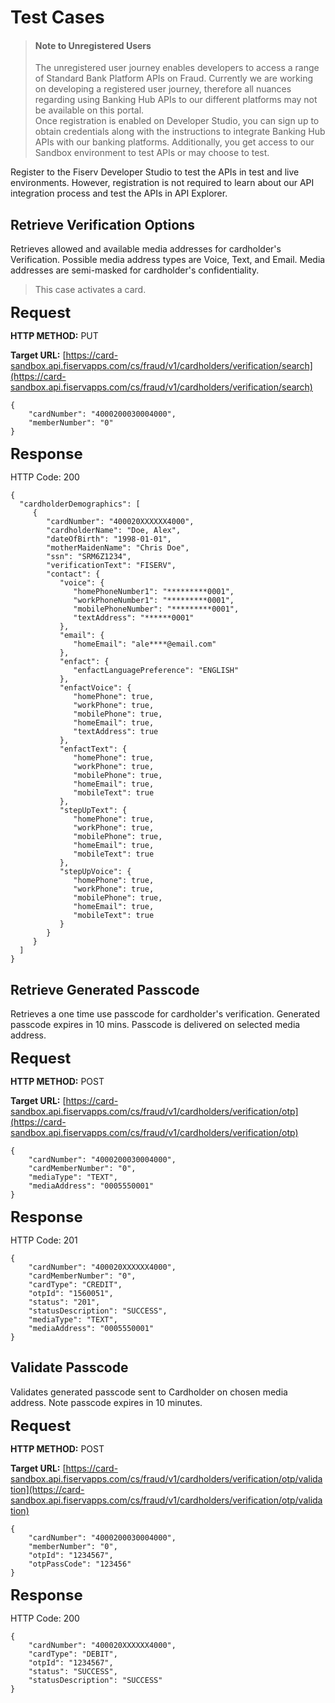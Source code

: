 # Test Cases
<!-- theme: info -->
> #### Note to Unregistered Users
>
> The unregistered user journey enables developers to access a range of Standard Bank Platform APIs on Fraud. Currently we are working on developing a registered user journey, therefore all nuances regarding using Banking Hub APIs to our different platforms may not be available on this portal. <br> Once registration is enabled on Developer Studio, you can sign up to obtain credentials along with the instructions to integrate Banking Hub APIs with our banking platforms. Additionally, you get access to our Sandbox environment to test APIs or may choose to test.


Register to the Fiserv Developer Studio to test the APIs in test and live environments. However, registration is not required to learn about our API integration process and test the APIs in API Explorer.

## Retrieve Verification Options
Retrieves allowed and available media addresses for cardholder's Verification. Possible media address types are Voice, Text, and Email. Media addresses are semi-masked for cardholder's confidentiality.


<!-- theme: info -->
> This case activates a card.

<font size="5">**Request** </font>

**HTTP METHOD:** PUT

**Target URL:** [https://card-sandbox.api.fiservapps.com/cs/fraud/v1/cardholders/verification/search](https://card-sandbox.api.fiservapps.com/cs/fraud/v1/cardholders/verification/search)

		
    {
        "cardNumber": "4000200030004000",
        "memberNumber": "0"
    }	

<font size="5">**Response** </font>

HTTP Code: 200

    {
      "cardholderDemographics": [
         {
            "cardNumber": "400020XXXXXX4000",
            "cardholderName": "Doe, Alex",
            "dateOfBirth": "1998-01-01",
            "motherMaidenName": "Chris Doe",
            "ssn": "SRM6Z1234",
            "verificationText": "FISERV",
            "contact": {
               "voice": {
                  "homePhoneNumber1": "*********0001",
                  "workPhoneNumber1": "*********0001",
                  "mobilePhoneNumber": "*********0001",
                  "textAddress": "******0001"
               },
               "email": {
                  "homeEmail": "ale****@email.com"
               },
               "enfact": {
                  "enfactLanguagePreference": "ENGLISH"
               },
               "enfactVoice": {
                  "homePhone": true,
                  "workPhone": true,
                  "mobilePhone": true,
                  "homeEmail": true,
                  "textAddress": true
               },
               "enfactText": {
                  "homePhone": true,
                  "workPhone": true,
                  "mobilePhone": true,
                  "homeEmail": true,
                  "mobileText": true
               },
               "stepUpText": {
                  "homePhone": true,
                  "workPhone": true,
                  "mobilePhone": true,
                  "homeEmail": true,
                  "mobileText": true
               },
               "stepUpVoice": {
                  "homePhone": true,
                  "workPhone": true,
                  "mobilePhone": true,
                  "homeEmail": true,
                  "mobileText": true
               }
            }
         }
      ]
    }
		

## Retrieve Generated Passcode
Retrieves a one time use passcode for cardholder's verification. Generated passcode expires in 10 mins. Passcode is delivered on selected media address.

<font size="5">**Request** </font>

**HTTP METHOD:** POST

**Target URL:** [https://card-sandbox.api.fiservapps.com/cs/fraud/v1/cardholders/verification/otp](https://card-sandbox.api.fiservapps.com/cs/fraud/v1/cardholders/verification/otp)

		
    {
        "cardNumber": "4000200030004000",
        "cardMemberNumber": "0",
        "mediaType": "TEXT",
        "mediaAddress": "0005550001"
    }


<font size="5">**Response** </font>

HTTP Code: 201

		
    {
        "cardNumber": "400020XXXXXX4000",
        "cardMemberNumber": "0",
        "cardType": "CREDIT",
        "otpId": "1560051",
        "status": "201",
        "statusDescription": "SUCCESS",
        "mediaType": "TEXT",
        "mediaAddress": "0005550001"
    }
		
## Validate Passcode
Validates generated passcode sent to Cardholder on chosen media address. Note passcode expires in 10 minutes.

<font size="5">**Request** </font>

**HTTP METHOD:** POST

**Target URL:** [https://card-sandbox.api.fiservapps.com/cs/fraud/v1/cardholders/verification/otp/validation](https://card-sandbox.api.fiservapps.com/cs/fraud/v1/cardholders/verification/otp/validation)

		
    {
        "cardNumber": "4000200030004000",
        "memberNumber": "0",
        "otpId": "1234567",
        "otpPassCode": "123456"
    }

	
<font size="5">**Response** </font>

HTTP Code: 200

    {
        "cardNumber": "400020XXXXXX4000",
        "cardType": "DEBIT",
        "otpId": "1234567",
        "status": "SUCCESS",
        "statusDescription": "SUCCESS"
    }

